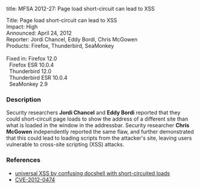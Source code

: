 title: MFSA 2012-27: Page load short-circuit can lead to XSS

<p>
<span class="label">Title:</span>      Page load short-circuit can lead to
XSS<br/>
<span class="label">Impact:</span>     High<br/>
<span class="label">Announced:</span>  April 24, 2012<br/>
<span class="label">Reporter:</span>   Jordi Chancel, Eddy Bordi, Chris
McGowen<br/>
<span class="label">Products:</span>   Firefox, Thunderbird, SeaMonkey<br/>
<br/>
<span class="label">Fixed in:</span>   Firefox 12.0<br/>
<span class="label">&#160;</span>      Firefox ESR 10.0.4<br/>
<span class="label">&#160;</span>      Thunderbird 12.0<br/>
<span class="label">&#160;</span>      Thunderbird ESR 10.0.4<br/>
<span class="label">&#160;</span>      SeaMonkey 2.9<br/>
</p>


<h3>Description</h3>

<p>Security researchers <strong>Jordi Chancel</strong> and <strong>Eddy
Bordi</strong> reported that they could short-circuit page loads to show the
address of a different site than what is loaded in the window in the addressbar.
Security researcher <strong>Chris McGowen</strong> independently reported the
same flaw, and further demonstrated that this could lead to loading scripts from
the attacker's site, leaving users vulnerable to cross-site scripting (XSS)
attacks.
</p>


<h3>References</h3>

<ul>
  <li><a href="https://bugzilla.mozilla.org/buglist.cgi?bug_id=687745,737307">
      universal XSS by confusing docshell with short-circuited loads</a></li>
  <li><a href="http://cve.mitre.org/cgi-bin/cvename.cgi?name=CVE-2012-0474" class="ex-ref">CVE-2012-0474</a></li>
</ul>



